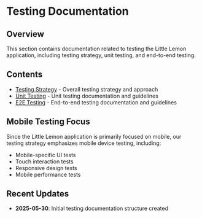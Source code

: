 # Testing Documentation

## Overview

This section contains documentation related to testing the Little Lemon application, including testing strategy, unit testing, and end-to-end testing.

## Contents

- [Testing Strategy](./testing-strategy.md) - Overall testing strategy and approach
- [Unit Testing](./unit-testing/) - Unit testing documentation and guidelines
- [E2E Testing](./e2e-testing/) - End-to-end testing documentation and guidelines

## Mobile Testing Focus

Since the Little Lemon application is primarily focused on mobile, our testing strategy emphasizes mobile device testing, including:
- Mobile-specific UI tests
- Touch interaction tests
- Responsive design tests
- Mobile performance tests

## Recent Updates

- **2025-05-30**: Initial testing documentation structure created
